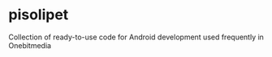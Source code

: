 pisolipet
=========

Collection of ready-to-use code for Android development used frequently in Onebitmedia
